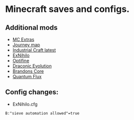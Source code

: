 # Minecraft saves and configs.

## Additional mods

* [MC Extras](https://github.com/Yg0R2/mc-extras)
* [Journey map](https://minecraft.curseforge.com/projects/journeymap/files/2367915)
* [Industrial Craft latest](http://jenkins.ic2.player.to/job/IC2_experimental/lastSuccessfulBuild/artifact/build/libs/industrialcraft-2-2.2.828-experimental.jar)
* [ExNihilo](https://mods.curse.com/mc-mods/minecraft/221696-ex-nihilo)
* [Optifine](http://adf.ly/404181/optifine.net/adloadx?f=OptiFine_1.7.10_HD_U_D6.jar)
* [Draconic Evolution](https://minecraft.curseforge.com/projects/draconic-evolution/files/2313451)
* [Brandons Core](https://minecraft.curseforge.com/projects/brandons-core/files/2292125/download)
* [Quantum Flux](https://mods.curse.com/mc-mods/minecraft/228609-quantumflux/2272589)

## Config changes:

* ExNihilo.cfg

```
B:"sieve automation allowed"=true
```
